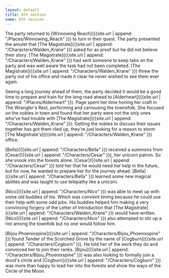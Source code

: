 ```yaml
---
layout: default
title: 6th session
name: 6th session
---
```


The party returned to [Winnowing Reach]({{site.url | append: "/Places/Winnowing_Reach" }}) to turn in their quest. The party presented the amulet that [The Magistrate]({{site.url | append: "/Characters/Walden_Krane" }}) asked for as proof but he did not believe their story. [The Magistrate]({{site.url | append: "/Characters/Walden_Krane" }}) had sent someone to keep tabs on the party and was well aware the task had not been completed. [The Magistrate]({{site.url | append: "/Characters/Walden_Krane" }}) threw the party out of his office and made it clear he never wished to see them ever again. 

Seeing a long journey ahead of them, the party decided it would be a good time to prepare and train for the long road ahead to [Alderheart]({{site.url | append: "/Places/Alderheart" }}). Page spent her time honing her craft in The Wrangler's Rest, performing and carrousing the townsfolk. She focused on the nobles in town and found that her party were not the only ones who've had trouble with [The Magistrate]({{site.url | append: "/Characters/Walden_Krane" }}). Getting the nobles to discuss their issues together has got them riled up, they're just looking for a reason to storm [The Magistrate's]({{site.url | append: "/Characters/Walden_Krane" }}) office. 

[Bella]({{site.url | append: "/Characters/Bella" }}) received a summons from [Cesar]({{site.url | append: "/Characters/Cesar" }}), her unicorn patron. So she snook into the forests alone. [Cesar]({{site.url | append: "/Characters/Cesar" }}) told her that he would need her help in the future, but for now, he wanted to prepare her for the journey ahead. [Bella]({{site.url | append: "/Characters/Bella" }}) learned some new magical abilites and was taught to use telepathy like a unicorn.

[Nico]({{site.url | append: "/Characters/Nico" }}) was able to meet up with some old buddies of his. Which was convient timing because he could use their help with some odd jobs. His buddies helped him making a very convincing forgery of the Letter of Introduction that [The Magistrate]({{site.url | append: "/Characters/Walden_Krane" }}) would have written. [Nico]({{site.url | append: "/Characters/Nico" }}) also attempted to stir up a riot among the townfolk but no one would follow him.

[Bijou Phoenixspine]({{site.url | append: "/Characters/Bijou_Phoenixspine" }}) found Tender of the Scorched Grove by the name of [Cogburn]({{site.url | append: "/Characters/Cogburn" }}). He told her of the work they do and convinced her to join their ranks. [Bijou]({{site.url | append: "/Characters/Bijou_Phoenixspine" }}) was also looking to formally join a druid's circle and [Cogburn]({{site.url | append: "/Characters/Cogburn" }}) was more than happy to lead her into the forests and show the ways of the Circle of the Moon. 
